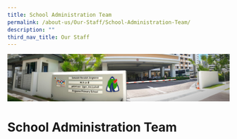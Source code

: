 ```yaml
---
title: School Administration Team
permalink: /about-us/Our-Staff/School-Administration-Team/
description: ""
third_nav_title: Our Staff
---
```

![](/images/About%20Us.jpg)

School Administration Team
==========================


